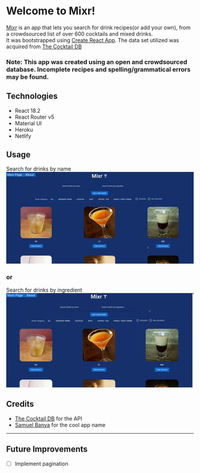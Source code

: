 # Welcome to Mixr!
[Mixr](https://mixr-app.netlify.app/) is an app that lets you search for drink recipes(or add your own), from a crowdsourced list of over 600 cocktails and mixed drinks.\
It was bootstrapped using [Create React App](https://create-react-app.dev/). The data set utilized was acquired from [The Cocktail DB](https://www.thecocktaildb.com/)

### Note: This app was created using an open and crowdsourced database. Incomplete recipes and spelling/grammatical errors may be found.

## Technologies
- React 18.2
- React Router v5
- Material UI
- Heroku
- Netlify

## Usage
Search for drinks by name\
![](search-drink.gif)

### or

Search for drinks by ingredient\
![](search-ingredient.gif)

## Credits
- [The Cocktail DB](https://www.thecocktaildb.com/) for the API
- [Samuel Banya](https://github.com/samuelbanya) for the cool app name

---
## Future Improvements
- [ ] Implement pagination